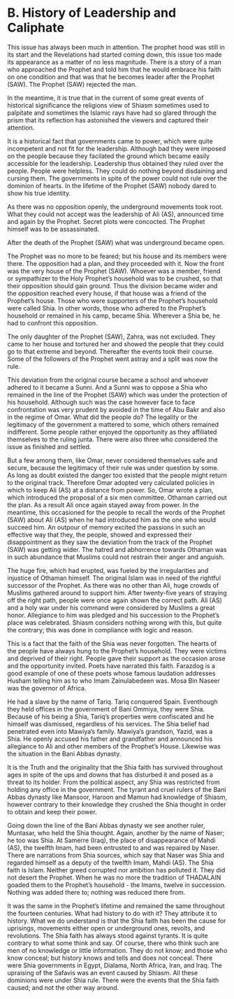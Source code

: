 B. History of Leadership and Caliphate
======================================

This issue has always been much in attention. The prophet hood was
still in its start and the Revelations had started coming down, this
issue too made its appearance as a matter of no less magnitude. There is
a story of a man who approached the Prophet and told him that he would
embrace his faith on one condition and that was that he becomes leader
after the Prophet (SAW). The Prophet (SAW) rejected the man.

In the meantime, it is true that in the current of some great events of
historical significance the religions view of Shiasm sometimes used to
palpitate and sometimes the Islamic rays have had so glared through the
prism that its reflection has astonished the viewers and captured their
attention.

It is a historical fact that governments came to power, which were
quite incompetent and not fit for the leadership. Although bad they were
imposed on the people because they facilated the ground which became
easily accessible for the leadership. Leadership thus obtained they
ruled over the people. People were helpless. They could do nothing
beyond disdaining and cursing them. The governments in spite of the
power could not rule over the dominion of hearts. In the lifetime of the
Prophet (SAW) nobody dared to show his true identity.

As there was no opposition openly, the underground movements took root.
What they could not accept was the leadership of Ali (AS), announced
time and again by the Prophet. Secret plots were concocted. The Prophet
himself was to be assassinated.

After the death of the Prophet (SAW) what was underground became
open.

The Prophet was no more to be feared; but his house and its members
were there. The opposition had a plan, and they proceeded with it. Now
the front was the very house of the Prophet (SAW). Whoever was a member,
friend or sympathizer to the Holy Prophet’s household was to be crushed,
so that their opposition should gain ground. Thus the division became
wider and the opposition reached every house, if that house was a friend
of the Prophet’s house. Those who were supporters of the Prophet’s
household were called Shia. In other words, those who adhered to the
Prophet’s household or remained in his camp, became Shia. Wherever a
Shia be, he had to confront this opposition.

The only daughter of the Prophet (SAW), Zahra, was not excluded. They
came to her house and tortured her and showed the people that they could
go to that extreme and beyond. Thereafter the events took their course.
Some of the followers of the Prophet went astray and a split was now the
rule.

This deviation from the original course became a school and whoever
adhered to it became a Sunni. And a Sunni was to oppose a Shia who
remained in the line of the Prophet (SAW) which was under the protection
of his household. Although such was the case however face to face
confrontation was very prudent by avoided in the time of Abu Bakr and
also in the regime of Omar. What did the people do? The legality or the
legitimacy of the government a mattered to some, which others remained
indifferent. Some people rather enjoyed the opportunity as they
affiliated themselves to the ruling junta. There were also three who
considered the issue as finished and settled.

But a few among them, like Omar, never considered themselves safe and
secure, because the legitimacy of their rule was under question by some.
As long as doubt existed the danger too existed that the people might
return to the original track. Therefore Omar adopted very calculated
policies in which to keep Ali (AS) at a distance from power. So, Omar
wrote a plan, which introduced the proposal of a six men committee.
Othaman carried out the plan. As a result Ali once again stayed away
from power. In the meantime, this occasioned for the people to recall
the words of the Prophet (SAW) about Ali (AS) when he had introduced him
as the one who would succeed him. An outpour of memory excited the
passions in such an effective way that they, the people, showed and
expressed their disappointment as they saw the deviation from the track
of the Prophet (SAW) was getting wider. The hatred and abhorrence
towards Othaman was in such abundance that Muslims could not restrain
their anger and anguish.

The huge fire, which had erupted, was fueled by the irregularities and
injustice of Othaman himself. The original Islam was in need of the
rightful successor of the Prophet. As there was no other than Ali, huge
crowds of Muslims gathered around to support him. After twenty-five
years of straying off the right path, people were once again shown the
correct path. Ali (AS) and a holy war under his command were considered
by Muslims a great honor. Allegiance to him was pledged and his
succession to the Prophet’s place was celebrated. Shiasm considers
nothing wrong with this, but quite the contrary; this was done in
compliance with logic and reason.

This is a fact that the faith of the Shia was never forgotten. The
hearts of the people have always hung to the Prophet’s household. They
were victims and deprived of their right. People gave their support as
the occasion arose and the opportunity invited. Poets have narrated this
faith. Farazdog is a good example of one of these poets whose famous
laudation addresses Husham telling him as to who Imam Zainulabedeen was.
Mosa Bin Naseer was the governor of Africa.

He had a slave by the name of Tariq. Tariq conquered Spain. Eventhough
they held offices in the government of Bani Ommiya, they were Shia.
Because of his being a Shia, Tariq’s properties were confiscated and he
himself was dismissed, regardless of his services. The Shia belief had
penetrated even into Mawiya’s family. Mawiya’s grandson, Yazid, was a
Shia. He openly accused his father and grandfather and announced his
allegiance to Ali and other members of the Prophet’s House. Likewise was
the situation in the Bani Abbas dynasty.

It is the Truth and the originality that the Shia faith has survived
throughout ages in spite of the ups and downs that has disturbed it and
posed as a threat to its holder. From the political aspect, any Shia was
restricted from holding any office in the government. The tyrant and
cruel rulers of the Bani Abbas dynasty like Mansoor, Haroon and Mamun
had knowledge of Shiasm, however contrary to their knowledge they
crushed the Shia thought in order to obtain and keep their power.

Going down the line of the Bani Abbas dynasty we see another ruler,
Muntasar, who held the Shia thought. Again, another by the name of
Naser; he too was Shia. At Samerre (Iraq), the place of disappearance of
Mahdi (AS), the twelfth Imam, had been entrusted to and was repaired by
Naser. There are narrations from Shia sources, which say that Naser was
Shia and regarded himself as a deputy of the twelfth Imam, Mahdi (AS).
The Shia faith is Islam. Neither greed corrupted nor ambition has
polluted it. They did not desert the Prophet. When he was no more the
tradition of THADALAIN goaded them to the Prophet’s household - the
Imams, twelve in succession. Nothing was added there to; nothing was
reduced there from.

It was the same in the Prophet’s lifetime and remained the same
throughout the fourteen centuries. What had history to do with it? They
attribute it to history. What we do understand is that the Shia faith
has been the cause for uprisings, movements either open or underground
ones, revolts, and revolutions. The Shia faith has always stood against
tyrants. It is quite contrary to what some think and say. Of course,
there who think such are men of no knowledge or little information. They
do not know; and those who know conceal; but history knows and tells and
does not conceal. There were Shia governments in Egypt, Dialama, North
Africa, Iran, and Iraq. The upraising of the Safavis was an event caused
by Shiasm. All these dominions were under Shia rule. There were the
events that the Shia faith caused; and not the other way around.


